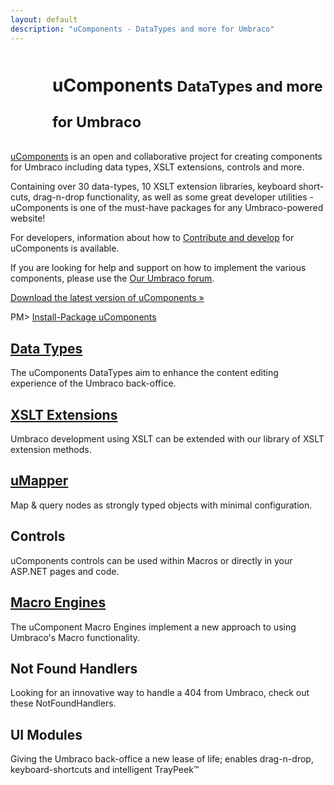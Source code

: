 ```yaml
---
layout: default
description: "uComponents - DataTypes and more for Umbraco"
---
```


<div class="page-header">
  <h1 style="background:url(/apple-touch-icon-57x57-precomposed.png) no-repeat;line-height:57px;padding-left:67px;">uComponents <small>DataTypes and more for Umbraco</small></h1>
</div>

[uComponents](http://our.umbraco.org/projects/backoffice-extensions/ucomponents) is an open and collaborative project for creating components for Umbraco including data types, XSLT extensions, controls and more.

Containing over 30 data-types, 10 XSLT extension libraries, keyboard short-cuts, drag-n-drop functionality, as well as some great developer utilities - uComponents is one of the must-have packages for any Umbraco-powered website!

For developers, information about how to [Contribute and develop](contribution.html) for uComponents is available.

If you are looking for help and support on how to implement the various components, please use the [Our Umbraco forum](http://our.umbraco.org/projects/backoffice-extensions/ucomponents/questionssuggestions).

<div class="alert alert-info alert-block download-buttons">
	<div class="download-button">
		<a class="btn btn-primary btn-large" href="http://ucomponents.codeplex.com/releases">Download the latest version of uComponents &raquo;</a>
	</div>
	<div class="nuget-button"><div class="nuget-button-commandWrapper"><div class="nuget-button-commandPrompt"><p class="nuget-button-command">PM&gt; <a href="http://nuget.org/packages/uComponents">Install-Package uComponents</a></p></div></div></div>
</div>

<div class="row-fluid">
	<div class="span4">
		<h2><a href="/data-types/">Data Types</a></h2>
		<p>The uComponents DataTypes aim to enhance the content editing experience of the Umbraco back-office.</p>
	</div>
	<div class="span4">
		<h2><a href="/xslt-extensions/">XSLT Extensions</a></h2>
		<p>Umbraco development using XSLT can be extended with our library of XSLT extension methods.</p>
	</div>
	<div class="span4">
		<h2><a href="/umapper/">uMapper</a></h2>
		<p>Map &amp; query nodes as strongly typed objects with minimal configuration.</p>
	</div>
</div>

<div class="row-fluid">
	<div class="span4">
		<h2>Controls</h2>
		<p>uComponents controls can be used within Macros or directly in your ASP.NET pages and code.</p>
	</div>
	<div class="span4">
		<h2><a href="/macro-engines/">Macro Engines</a></h2>
		<p>The uComponent Macro Engines implement a new approach to using Umbraco's Macro functionality.</p>
	</div>
	<div class="span4">
		<h2>Not Found Handlers</h2>
		<p>Looking for an innovative way to handle a 404 from Umbraco, check out these NotFoundHandlers.</p>
	</div>
</div>

<div class="row-fluid">
	<div class="span4">
		<h2>UI Modules</h2>
		<p>Giving the Umbraco back-office a new lease of life; enables drag-n-drop, keyboard-shortcuts and intelligent TrayPeek&trade;</p>
	</div>
</div>
